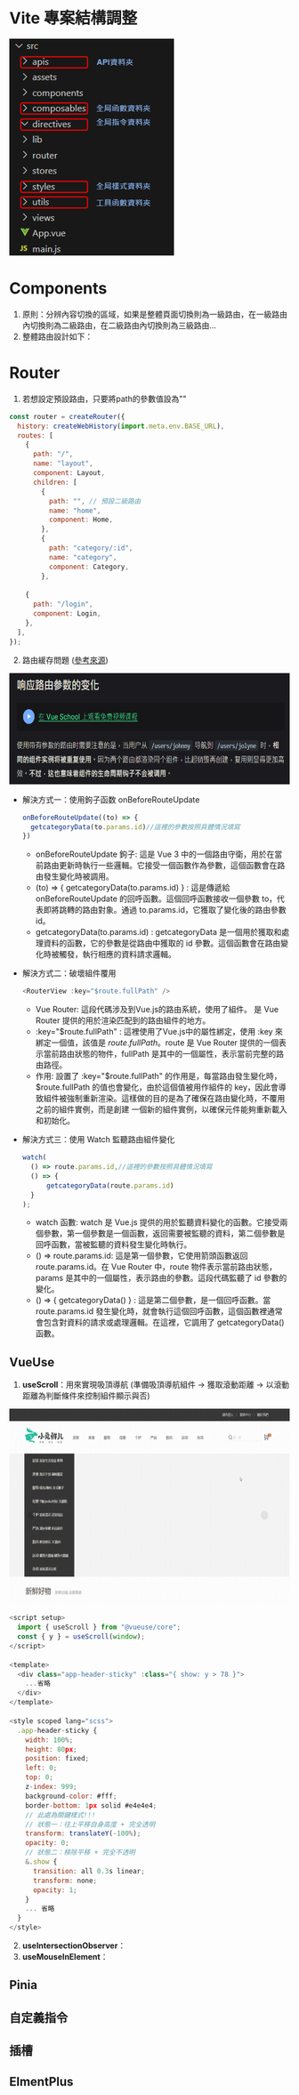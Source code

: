 # Vite 專案結構調整
![專案結構調整](https://github.com/Ryan-0911/vue3-rabbit-shopping/blob/main/vite-project-structure-adjustment.png)
# Components
1. 原則：分辨內容切換的區域，如果是整體頁面切換則為一級路由，在一級路由內切換則為二級路由，在二級路由內切換則為三級路由...
2. 整體路由設計如下：
# Router
1. 若想設定預設路由，只要將path的參數值設為""
```javascript
const router = createRouter({
  history: createWebHistory(import.meta.env.BASE_URL),
  routes: [
    {
      path: "/",
      name: "layout",
      component: Layout,
      children: [
        {
          path: "", // 預設二級路由
          name: "home",
          component: Home,
        },
        {
          path: "category/:id",
          name: "category",
          component: Category,
        },
 
    {
      path: "/login",
      component: Login,
    },
  ],
});
```
2. 路由緩存問題 ([參考來源](https://juejin.cn/post/7324992318418780223))
<img src="https://github.com/Ryan-0911/vue3-rabbit-shopping/blob/main/%E9%9F%BF%E6%87%89%E8%B7%AF%E7%94%B1%E5%8F%83%E6%95%B8%E7%9A%84%E8%AE%8A%E5%8C%96.png" height="200px" width="650px" />
  
  * 解決方式一：使用鉤子函数 onBeforeRouteUpdate
    ```javascript
    onBeforeRouteUpdate((to) => {
      getcategoryData(to.params.id)//這裡的參數按照具體情況填寫
    })
    ```
    * onBeforeRouteUpdate 鉤子: 這是 Vue 3 中的一個路由守衛，用於在當前路由更新時執行一些邏輯。它接受一個函數作為參數，這個函數會在路由發生變化時被調用。 
    * (to) => { getcategoryData(to.params.id) } : 這是傳遞給 onBeforeRouteUpdate 的回呼函數。這個回呼函數接收一個參數 to，代表即將跳轉的路由對象。通過 to.params.id，它獲取了變化後的路由參數 id。 
    * getcategoryData(to.params.id) : getcategoryData 是一個用於獲取和處理資料的函數，它的參數是從路由中獲取的 id 參數。這個函數會在路由變化時被觸發，執行相應的資料請求邏輯。
    
  * 解決方式二：破壞組件覆用
    ```javascript
    <RouterView :key="$route.fullPath" />
    ```
    * Vue Router: 這段代碼涉及到Vue.js的路由系統，使用了<RouterView />組件。<RouterView /> 是 Vue Router 提供的用於渲染匹配到的路由組件的地方。 
    * :key="$route.fullPath" : 這裡使用了Vue.js中的屬性綁定，使用 :key 來綁定一個值，該值是 $route.fullPath。$route 是 Vue Router 提供的一個表示當前路由狀態的物件，fullPath 是其中的一個屬性，表示當前完整的路由路徑。 
    * 作用: 設置了 :key="$route.fullPath" 的作用是，每當路由發生變化時，$route.fullPath 的值也會變化，由於這個值被用作組件的 key，因此會導致組件被強制重新渲染。這樣做的目的是為了確保在路由變化時，不覆用之前的組件實例，而是創建       一個新的組件實例，以確保元件能夠重新載入和初始化。


  * 解決方式三：使用 Watch 監聽路由組件變化
    ```javascript
    watch(
      () => route.params.id,//這裡的參數按照具體情況填寫
      () => {
          getcategoryData(route.params.id)
      }
    );
    ```
    * watch 函數: watch 是 Vue.js 提供的用於監聽資料變化的函數。它接受兩個參數，第一個參數是一個函數，返回需要被監聽的資料，第二個參數是回呼函數，當被監聽的資料發生變化時執行。 
    * () => route.params.id: 這是第一個參數，它使用箭頭函數返回 route.params.id。在 Vue Router 中，route 物件表示當前路由狀態，params 是其中的一個屬性，表示路由的參數。這段代碼監聽了 id 參數的變化。 
    * () => { getcategoryData() } : 這是第二個參數，是一個回呼函數。當 route.params.id 發生變化時，就會執行這個回呼函數，這個函數裡通常會包含對資料的請求或處理邏輯。在這裡，它調用了 getcategoryData() 函數。

## VueUse
1. **useScroll**：用來實現吸頂導航 (準備吸頂導航組件 -> 獲取滾動距離 -> 以滾動距離為判斷條件來控制組件顯示與否)
<img src="https://github.com/Ryan-0911/vue3-rabbit-shopping/blob/main/vueUse%E5%90%B8%E9%A0%82%E5%B0%8E%E8%A6%BD%E5%88%97.gif" height="350px" width="700px" />   

```javascript
<script setup>
  import { useScroll } from "@vueuse/core";
  const { y } = useScroll(window);
</script>

<template>
  <div class="app-header-sticky" :class="{ show: y > 78 }">
    ...省略
  </div>
</template>

<style scoped lang="scss">
  .app-header-sticky {
    width: 100%;
    height: 80px;
    position: fixed;
    left: 0;
    top: 0;
    z-index: 999;
    background-color: #fff;
    border-bottom: 1px solid #e4e4e4;
    // 此處為關鍵樣式!!!
    // 狀態一：往上平移自身高度 + 完全透明
    transform: translateY(-100%);
    opacity: 0;
    // 狀態二：移除平移 + 完全不透明
    &.show {
      transition: all 0.3s linear;
      transform: none;
      opacity: 1;
    }
    ... 省略
  }
</style>
```
2. **useIntersectionObserver**：
3. **useMouseInElement**：

## Pinia
## 自定義指令
## 插槽
## ElmentPlus
